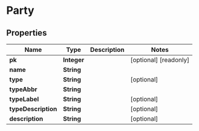 

# Party


## Properties

| Name | Type | Description | Notes |
|------------ | ------------- | ------------- | -------------|
|**pk** | **Integer** |  |  [optional] [readonly] |
|**name** | **String** |  |  |
|**type** | **String** |  |  [optional] |
|**typeAbbr** | **String** |  |  |
|**typeLabel** | **String** |  |  [optional] |
|**typeDescription** | **String** |  |  [optional] |
|**description** | **String** |  |  [optional] |



